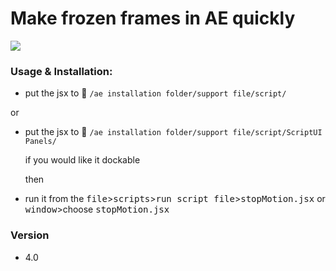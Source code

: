 
# Make **frozen** frames in AE quickly


[![](http://ww1.sinaimg.cn/bmiddle/66e22e28gw1enwlimoietg20c80dwngp.gif)](http://weibo.com/songz)


### Usage & Installation:
  - put the jsx to :open_file_folder: `/ae installation folder/support file/script/`
   
  or

  - put the jsx to :open_file_folder: `/ae installation folder/support file/script/ScriptUI Panels/`
   
    if you would like it dockable 

    then

  - run it from the <kbd>file</kbd>><kbd>scripts</kbd>><kbd>run script file</kbd>><kbd>stopMotion.jsx</kbd> or <kbd>window</kbd>>choose <kbd>stopMotion.jsx</kbd>



### Version
 - 4.0 


